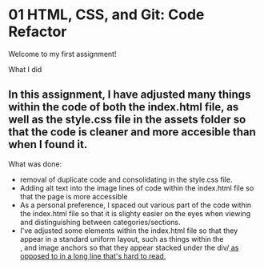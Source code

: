 # 01 HTML, CSS, and Git: Code Refactor

Welcome to my first assignment! 

What I did

## In this assignment, I have adjusted many things within the code of both the index.html file, as well as the style.css file in the assets folder so that the code is cleaner and more accesible than when I found it.

What was done:
- removal of duplicate code and consolidating in the style.css file.
- Adding alt text into the image lines of code within the index.html file so that the page is more accessible
- As a personal preference, I spaced out various part of the code within the index.html file so that it is slighty easier on the eyes when viewing and distinguishing between categories/sections.
- I've adjusted some elements within the index.html file so that they appear in a standard uniform layout, such as things within the <div>, and image anchors so that they appear stacked under the div/<a href> as opposed to in a long line that's hard to read.

